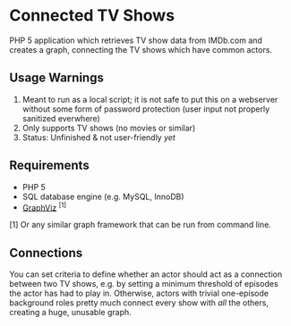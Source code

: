 Connected TV Shows
==================

PHP 5 application which retrieves TV show data from IMDb.com and creates a graph,
connecting the TV shows which have common actors.


Usage Warnings
--------------
1. Meant to run as a local script; it is not safe to put this on a webserver
   without some form of password protection (user input not properly sanitized
   everwhere)
2. Only supports TV shows (no movies or similar)
3. Status: Unfinished & not user-friendly _yet_


Requirements
------------

- PHP 5
- SQL database engine (e.g. MySQL, InnoDB)
- [GraphViz](http://www.graphviz.org/Download..php) <sup>[1]</sup>

[1] Or any similar graph framework that can be run from command line.


Connections
-----------

You can set criteria to define whether an actor should act as a connection
between two TV shows, e.g. by setting a minimum threshold of episodes the actor
has had to play in. Otherwise, actors with trivial one-episode background roles 
pretty much connect every show with _all_ the others, creating a huge, unusable
graph.
